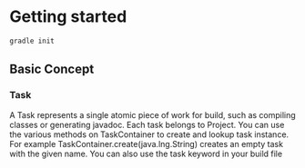 # Getting started

```sh
gradle init
```

## Basic Concept

### Task

A Task represents a single atomic piece of work for build, such as compiling classes or generating javadoc.
Each task belongs to Project. You can use the various methods on TaskContainer to create and lookup task instance. For example TaskContainer.create(java.lng.String) creates an empty task with the given name. You can also use the task keyword in your build file

